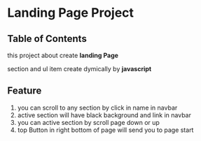 # Landing Page Project

## Table of Contents

this project about create **landing Page**<br>

section and ul item create dymically by **javascript**

## Feature

1. you can scroll to any section by click in name in navbar
2. active section will have black background and link in navbar
3. you can active section by scroll page down or up
4. top Button in right bottom of page will send you to page start
